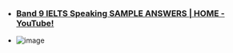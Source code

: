 * ### [Band 9 IELTS Speaking SAMPLE ANSWERS | HOME - YouTube!](https://www.youtube.com/watch?v=W9MdwFZb2g8)


* ![image](https://github.com/zulfiqaralimir/IELTS/assets/68346772/bcdb77b8-0d46-4575-9de0-99bbe6ad14d8)

